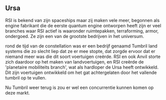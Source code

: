 ## Ursa
RSI is bekend van zijn spaceships maar zij maken vele meer, begonnen als engine fabrikant die de eerste quantum engine ontworpen heeft zijn er veel branches waar RSI actief is waaronder ruimtepakken, terraforming, armor, ondergoed. Ze zijn een van de grootste bedrijven in het universum.

rond de tijd van de constellation was er een bedrijf genaamd Tumbril land systems die zo slecht liep dat ze er mee stopte, dat zorgde ervoor dat er niemand meer was die dit soort voertuigen creërde. RSI en ook Anvil storte zich daardoor op het maken van landvoertuigen, en RSI creërde de 'planetaire mobiliteits branch', wat als hardloper de Ursa heeft ontwikkeld. Dit zijn voertuigen ontwikkeld om het gat achtergelaten door het vallende tumbril op te vullen.

Nu Tumbril weer terug is zou er wel een concurrentie kunnen komen op deze markt.